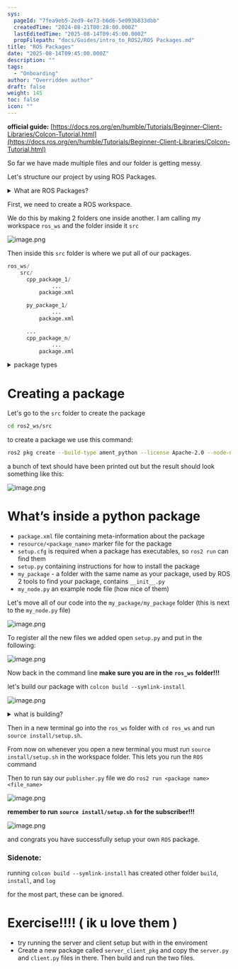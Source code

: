 ```yaml
---
sys:
  pageId: "7fea9eb5-2ed9-4e73-b6d6-5e093b833dbb"
  createdTime: "2024-08-21T00:28:00.000Z"
  lastEditedTime: "2025-08-14T09:45:00.000Z"
  propFilepath: "docs/Guides/intro_to_ROS2/ROS Packages.md"
title: "ROS Packages"
date: "2025-08-14T09:45:00.000Z"
description: ""
tags:
  - "Onboarding"
author: "Overridden author"
draft: false
weight: 145
toc: false
icon: ""
---
```


**official guide:** [https://docs.ros.org/en/humble/Tutorials/Beginner-Client-Libraries/Colcon-Tutorial.html](https://docs.ros.org/en/humble/Tutorials/Beginner-Client-Libraries/Colcon-Tutorial.html)

So far we have made multiple files and our folder is getting messy.

Let's structure our project by using ROS Packages.

<details>
      <summary>What are ROS Packages?</summary>
      ROS Packages are, as the name implies, packages of code that are highly sharable between ROS developers.
  </details>

First, we need to create a ROS workspace.

We do this by making 2 folders one inside another. I am calling my workspace `ros_ws` and the folder inside it `src`

![image.png](https://prod-files-secure.s3.us-west-2.amazonaws.com/d518164a-d88e-44d1-a4ee-3adb3bd8bce0/70706947-fd18-4537-a67b-e12946812d31/image.png?X-Amz-Algorithm=AWS4-HMAC-SHA256&X-Amz-Content-Sha256=UNSIGNED-PAYLOAD&X-Amz-Credential=ASIAZI2LB4662F5POKCZ%2F20250814%2Fus-west-2%2Fs3%2Faws4_request&X-Amz-Date=20250814T190848Z&X-Amz-Expires=3600&X-Amz-Security-Token=IQoJb3JpZ2luX2VjEAIaCXVzLXdlc3QtMiJHMEUCIGqPp4LmLvDKahFru%2FFojAy7ZxHOLXEJzzQNVAsqsc6xAiEAuAG9YTXsA57NmIrK7zHS8q1PdHA1U8KINtMfCoykTWEq%2FwMISxAAGgw2Mzc0MjMxODM4MDUiDFQ5RWrVR2YT%2Ff10aircA55FCB%2BUnuS%2FWJV%2BWmNlzFafMu7%2Fmt0IH19s9a8P6BQoRv4BQfaf9lLcnzVwUE7xSYIAuNjahsdTai8BGVLjGGzbEFDB7gZiLlqmWd2ZP6ugeWP21fT26HZiAOcWPvfkDRFaYepxcUmF9hrALlGs8zYxfZyuVuSApDqmiArzvseICQqpGYtflXYjiUmaJx6lFHWYbK7ausioTWbaSd7%2BM7PjDbZOkyiyQjn%2BA2xxW13RyQnatpBMSQMKCQ%2BQ17Ic99eZ3qNAgI4s06RMYE6z5mxAGc1D9hj%2B8fHtEj2tca3eIxDvtS0bBDNE%2BBBlYmMi60GsmoYzIJBMvisxurdxi11GB2OQZ8QH8SF7bnPgCUJN0sO5VjsyKNJPQEcWF%2FYZlGU0%2BANFMZK5LDR%2BiuBV6SxSat6DdBA1glxicMsXyAxneRSVIG7%2FKBR0N1%2Ft05xNhTto3wjWLUi2o5EV%2B0VS5VFYfiOQKQKAKaX3rG5P6kqBuZQOsTVCuq7Hc9esti3vBSrydVHydB5yiBfacRLaXet%2BPcEiA1zlqW721k5AvlxfL0AtVEIb5YMMQjOaFHz30DTMQ85P1svS19hLQusRwyYKLxWKKtIpLLHvGrQBRxBxjFj8FhLEZg4pvFM9MIrC%2BMQGOqUBRkAQXAT9bvnK5A39200PGnxncFU0HI5fztwMz4kRUVERYIBMTlB6XR5nsvh8%2BfQzxq6kz6IgujmFa5y7TyogF%2FqCUXDEbIZ8sCBI96eHt%2FoqSFnPU7vjtJP3jJ9ohKnqt4QBocijqc75YhIGdM3foaKUVP8VHA1phTA%2BdpqK5Gve9z5dnHFqcMWRmxKKcrY2E9KQ2T0tMkH9674fzzCY%2BnMVBB9Q&X-Amz-Signature=a193f742e38924b011db98dd504e76737a8503120bb451fe616f9a1594ecb463&X-Amz-SignedHeaders=host&x-amz-checksum-mode=ENABLED&x-id=GetObject)

Then inside this `src` folder is where we put all of our packages.

```python
ros_ws/
    src/
      cpp_package_1/
		      ...
          package.xml

      py_package_1/
		      ...
          package.xml

      ...
      cpp_package_n/
		      ...
          package.xml

```

<details>
      <summary>package types</summary>
      packages can be either `C++` or python.
  </details>

# Creating a package

Let's go to the `src` folder to create the package

```bash
cd ros2_ws/src
```

to create a package we use this command:

```bash
ros2 pkg create --build-type ament_python --license Apache-2.0 --node-name my_node my_package
```

a bunch of text should have been printed out but the result should look something like this:

![image.png](https://prod-files-secure.s3.us-west-2.amazonaws.com/d518164a-d88e-44d1-a4ee-3adb3bd8bce0/e6cf1e3f-8512-4a3e-b131-079f800bf3e8/image.png?X-Amz-Algorithm=AWS4-HMAC-SHA256&X-Amz-Content-Sha256=UNSIGNED-PAYLOAD&X-Amz-Credential=ASIAZI2LB4662F5POKCZ%2F20250814%2Fus-west-2%2Fs3%2Faws4_request&X-Amz-Date=20250814T190849Z&X-Amz-Expires=3600&X-Amz-Security-Token=IQoJb3JpZ2luX2VjEAIaCXVzLXdlc3QtMiJHMEUCIGqPp4LmLvDKahFru%2FFojAy7ZxHOLXEJzzQNVAsqsc6xAiEAuAG9YTXsA57NmIrK7zHS8q1PdHA1U8KINtMfCoykTWEq%2FwMISxAAGgw2Mzc0MjMxODM4MDUiDFQ5RWrVR2YT%2Ff10aircA55FCB%2BUnuS%2FWJV%2BWmNlzFafMu7%2Fmt0IH19s9a8P6BQoRv4BQfaf9lLcnzVwUE7xSYIAuNjahsdTai8BGVLjGGzbEFDB7gZiLlqmWd2ZP6ugeWP21fT26HZiAOcWPvfkDRFaYepxcUmF9hrALlGs8zYxfZyuVuSApDqmiArzvseICQqpGYtflXYjiUmaJx6lFHWYbK7ausioTWbaSd7%2BM7PjDbZOkyiyQjn%2BA2xxW13RyQnatpBMSQMKCQ%2BQ17Ic99eZ3qNAgI4s06RMYE6z5mxAGc1D9hj%2B8fHtEj2tca3eIxDvtS0bBDNE%2BBBlYmMi60GsmoYzIJBMvisxurdxi11GB2OQZ8QH8SF7bnPgCUJN0sO5VjsyKNJPQEcWF%2FYZlGU0%2BANFMZK5LDR%2BiuBV6SxSat6DdBA1glxicMsXyAxneRSVIG7%2FKBR0N1%2Ft05xNhTto3wjWLUi2o5EV%2B0VS5VFYfiOQKQKAKaX3rG5P6kqBuZQOsTVCuq7Hc9esti3vBSrydVHydB5yiBfacRLaXet%2BPcEiA1zlqW721k5AvlxfL0AtVEIb5YMMQjOaFHz30DTMQ85P1svS19hLQusRwyYKLxWKKtIpLLHvGrQBRxBxjFj8FhLEZg4pvFM9MIrC%2BMQGOqUBRkAQXAT9bvnK5A39200PGnxncFU0HI5fztwMz4kRUVERYIBMTlB6XR5nsvh8%2BfQzxq6kz6IgujmFa5y7TyogF%2FqCUXDEbIZ8sCBI96eHt%2FoqSFnPU7vjtJP3jJ9ohKnqt4QBocijqc75YhIGdM3foaKUVP8VHA1phTA%2BdpqK5Gve9z5dnHFqcMWRmxKKcrY2E9KQ2T0tMkH9674fzzCY%2BnMVBB9Q&X-Amz-Signature=2d01c0b287f163293c491bb0918902e0cd843f03d89b42c3694f34b4fe44f450&X-Amz-SignedHeaders=host&x-amz-checksum-mode=ENABLED&x-id=GetObject)

# What’s inside a python package

- `package.xml` file containing meta-information about the package
- `resource/<package_name>` marker file for the package
- `setup.cfg` is required when a package has executables, so `ros2 run` can find them
- `setup.py` containing instructions for how to install the package
- `my_package` - a folder with the same name as your package, used by ROS 2 tools to find your package, contains `__init__.py`
- `my_node.py` an example node file (how nice of them)

Let's move all of our code into the `my_package/my_package` folder (this is next to the `my_node.py` file)

![image.png](https://prod-files-secure.s3.us-west-2.amazonaws.com/d518164a-d88e-44d1-a4ee-3adb3bd8bce0/9ce58f11-0da9-4d3e-b86d-506a9685d378/image.png?X-Amz-Algorithm=AWS4-HMAC-SHA256&X-Amz-Content-Sha256=UNSIGNED-PAYLOAD&X-Amz-Credential=ASIAZI2LB4662F5POKCZ%2F20250814%2Fus-west-2%2Fs3%2Faws4_request&X-Amz-Date=20250814T190849Z&X-Amz-Expires=3600&X-Amz-Security-Token=IQoJb3JpZ2luX2VjEAIaCXVzLXdlc3QtMiJHMEUCIGqPp4LmLvDKahFru%2FFojAy7ZxHOLXEJzzQNVAsqsc6xAiEAuAG9YTXsA57NmIrK7zHS8q1PdHA1U8KINtMfCoykTWEq%2FwMISxAAGgw2Mzc0MjMxODM4MDUiDFQ5RWrVR2YT%2Ff10aircA55FCB%2BUnuS%2FWJV%2BWmNlzFafMu7%2Fmt0IH19s9a8P6BQoRv4BQfaf9lLcnzVwUE7xSYIAuNjahsdTai8BGVLjGGzbEFDB7gZiLlqmWd2ZP6ugeWP21fT26HZiAOcWPvfkDRFaYepxcUmF9hrALlGs8zYxfZyuVuSApDqmiArzvseICQqpGYtflXYjiUmaJx6lFHWYbK7ausioTWbaSd7%2BM7PjDbZOkyiyQjn%2BA2xxW13RyQnatpBMSQMKCQ%2BQ17Ic99eZ3qNAgI4s06RMYE6z5mxAGc1D9hj%2B8fHtEj2tca3eIxDvtS0bBDNE%2BBBlYmMi60GsmoYzIJBMvisxurdxi11GB2OQZ8QH8SF7bnPgCUJN0sO5VjsyKNJPQEcWF%2FYZlGU0%2BANFMZK5LDR%2BiuBV6SxSat6DdBA1glxicMsXyAxneRSVIG7%2FKBR0N1%2Ft05xNhTto3wjWLUi2o5EV%2B0VS5VFYfiOQKQKAKaX3rG5P6kqBuZQOsTVCuq7Hc9esti3vBSrydVHydB5yiBfacRLaXet%2BPcEiA1zlqW721k5AvlxfL0AtVEIb5YMMQjOaFHz30DTMQ85P1svS19hLQusRwyYKLxWKKtIpLLHvGrQBRxBxjFj8FhLEZg4pvFM9MIrC%2BMQGOqUBRkAQXAT9bvnK5A39200PGnxncFU0HI5fztwMz4kRUVERYIBMTlB6XR5nsvh8%2BfQzxq6kz6IgujmFa5y7TyogF%2FqCUXDEbIZ8sCBI96eHt%2FoqSFnPU7vjtJP3jJ9ohKnqt4QBocijqc75YhIGdM3foaKUVP8VHA1phTA%2BdpqK5Gve9z5dnHFqcMWRmxKKcrY2E9KQ2T0tMkH9674fzzCY%2BnMVBB9Q&X-Amz-Signature=f11a85b201600f5a08af86a22d113c9b5b80c1922aa22e6d2dcdcb3e7e11fe7d&X-Amz-SignedHeaders=host&x-amz-checksum-mode=ENABLED&x-id=GetObject)

To register all the new files we added open `setup.py` and put in the following:

![image.png](https://prod-files-secure.s3.us-west-2.amazonaws.com/d518164a-d88e-44d1-a4ee-3adb3bd8bce0/1cd7c262-4cae-4496-9d75-c178537d24a2/image.png?X-Amz-Algorithm=AWS4-HMAC-SHA256&X-Amz-Content-Sha256=UNSIGNED-PAYLOAD&X-Amz-Credential=ASIAZI2LB4662F5POKCZ%2F20250814%2Fus-west-2%2Fs3%2Faws4_request&X-Amz-Date=20250814T190849Z&X-Amz-Expires=3600&X-Amz-Security-Token=IQoJb3JpZ2luX2VjEAIaCXVzLXdlc3QtMiJHMEUCIGqPp4LmLvDKahFru%2FFojAy7ZxHOLXEJzzQNVAsqsc6xAiEAuAG9YTXsA57NmIrK7zHS8q1PdHA1U8KINtMfCoykTWEq%2FwMISxAAGgw2Mzc0MjMxODM4MDUiDFQ5RWrVR2YT%2Ff10aircA55FCB%2BUnuS%2FWJV%2BWmNlzFafMu7%2Fmt0IH19s9a8P6BQoRv4BQfaf9lLcnzVwUE7xSYIAuNjahsdTai8BGVLjGGzbEFDB7gZiLlqmWd2ZP6ugeWP21fT26HZiAOcWPvfkDRFaYepxcUmF9hrALlGs8zYxfZyuVuSApDqmiArzvseICQqpGYtflXYjiUmaJx6lFHWYbK7ausioTWbaSd7%2BM7PjDbZOkyiyQjn%2BA2xxW13RyQnatpBMSQMKCQ%2BQ17Ic99eZ3qNAgI4s06RMYE6z5mxAGc1D9hj%2B8fHtEj2tca3eIxDvtS0bBDNE%2BBBlYmMi60GsmoYzIJBMvisxurdxi11GB2OQZ8QH8SF7bnPgCUJN0sO5VjsyKNJPQEcWF%2FYZlGU0%2BANFMZK5LDR%2BiuBV6SxSat6DdBA1glxicMsXyAxneRSVIG7%2FKBR0N1%2Ft05xNhTto3wjWLUi2o5EV%2B0VS5VFYfiOQKQKAKaX3rG5P6kqBuZQOsTVCuq7Hc9esti3vBSrydVHydB5yiBfacRLaXet%2BPcEiA1zlqW721k5AvlxfL0AtVEIb5YMMQjOaFHz30DTMQ85P1svS19hLQusRwyYKLxWKKtIpLLHvGrQBRxBxjFj8FhLEZg4pvFM9MIrC%2BMQGOqUBRkAQXAT9bvnK5A39200PGnxncFU0HI5fztwMz4kRUVERYIBMTlB6XR5nsvh8%2BfQzxq6kz6IgujmFa5y7TyogF%2FqCUXDEbIZ8sCBI96eHt%2FoqSFnPU7vjtJP3jJ9ohKnqt4QBocijqc75YhIGdM3foaKUVP8VHA1phTA%2BdpqK5Gve9z5dnHFqcMWRmxKKcrY2E9KQ2T0tMkH9674fzzCY%2BnMVBB9Q&X-Amz-Signature=951dc53c1415cb88984995f44dafe7ebf7f7de13ea2cf7482899b1de4b3d2dab&X-Amz-SignedHeaders=host&x-amz-checksum-mode=ENABLED&x-id=GetObject)

Now back in the command line **make sure you are in the** **`ros_ws`** **folder!!!**

let's build our package with `colcon build --symlink-install`

![image.png](https://prod-files-secure.s3.us-west-2.amazonaws.com/d518164a-d88e-44d1-a4ee-3adb3bd8bce0/2f2a0d27-b173-48fd-b189-5f5c0ce65619/image.png?X-Amz-Algorithm=AWS4-HMAC-SHA256&X-Amz-Content-Sha256=UNSIGNED-PAYLOAD&X-Amz-Credential=ASIAZI2LB4662F5POKCZ%2F20250814%2Fus-west-2%2Fs3%2Faws4_request&X-Amz-Date=20250814T190849Z&X-Amz-Expires=3600&X-Amz-Security-Token=IQoJb3JpZ2luX2VjEAIaCXVzLXdlc3QtMiJHMEUCIGqPp4LmLvDKahFru%2FFojAy7ZxHOLXEJzzQNVAsqsc6xAiEAuAG9YTXsA57NmIrK7zHS8q1PdHA1U8KINtMfCoykTWEq%2FwMISxAAGgw2Mzc0MjMxODM4MDUiDFQ5RWrVR2YT%2Ff10aircA55FCB%2BUnuS%2FWJV%2BWmNlzFafMu7%2Fmt0IH19s9a8P6BQoRv4BQfaf9lLcnzVwUE7xSYIAuNjahsdTai8BGVLjGGzbEFDB7gZiLlqmWd2ZP6ugeWP21fT26HZiAOcWPvfkDRFaYepxcUmF9hrALlGs8zYxfZyuVuSApDqmiArzvseICQqpGYtflXYjiUmaJx6lFHWYbK7ausioTWbaSd7%2BM7PjDbZOkyiyQjn%2BA2xxW13RyQnatpBMSQMKCQ%2BQ17Ic99eZ3qNAgI4s06RMYE6z5mxAGc1D9hj%2B8fHtEj2tca3eIxDvtS0bBDNE%2BBBlYmMi60GsmoYzIJBMvisxurdxi11GB2OQZ8QH8SF7bnPgCUJN0sO5VjsyKNJPQEcWF%2FYZlGU0%2BANFMZK5LDR%2BiuBV6SxSat6DdBA1glxicMsXyAxneRSVIG7%2FKBR0N1%2Ft05xNhTto3wjWLUi2o5EV%2B0VS5VFYfiOQKQKAKaX3rG5P6kqBuZQOsTVCuq7Hc9esti3vBSrydVHydB5yiBfacRLaXet%2BPcEiA1zlqW721k5AvlxfL0AtVEIb5YMMQjOaFHz30DTMQ85P1svS19hLQusRwyYKLxWKKtIpLLHvGrQBRxBxjFj8FhLEZg4pvFM9MIrC%2BMQGOqUBRkAQXAT9bvnK5A39200PGnxncFU0HI5fztwMz4kRUVERYIBMTlB6XR5nsvh8%2BfQzxq6kz6IgujmFa5y7TyogF%2FqCUXDEbIZ8sCBI96eHt%2FoqSFnPU7vjtJP3jJ9ohKnqt4QBocijqc75YhIGdM3foaKUVP8VHA1phTA%2BdpqK5Gve9z5dnHFqcMWRmxKKcrY2E9KQ2T0tMkH9674fzzCY%2BnMVBB9Q&X-Amz-Signature=30e9ee33c6cd480750e9af3db1bdc026603b5b1fb9bd357461d0373f430ae4b4&X-Amz-SignedHeaders=host&x-amz-checksum-mode=ENABLED&x-id=GetObject)

<details>

<summary>what is building?</summary>

if you are a CS major at Rose-Hulman you will learn the answer to this in CSSE132

but TLDR; is it combines all the code files into one program that can be run easily 

</details>

Then in a new terminal go into the `ros_ws` folder with `cd ros_ws` and run `source install/setup.sh`. 

From now on whenever you open a new terminal you must run `source install/setup.sh` in the workspace folder. This lets you run the `ROS` command

Then to run say our `publisher.py` file we do `ros2 run <package name> <file_name>`

![image.png](https://prod-files-secure.s3.us-west-2.amazonaws.com/d518164a-d88e-44d1-a4ee-3adb3bd8bce0/4f4b1219-3a44-4632-aa0a-ce3471699f59/image.png?X-Amz-Algorithm=AWS4-HMAC-SHA256&X-Amz-Content-Sha256=UNSIGNED-PAYLOAD&X-Amz-Credential=ASIAZI2LB4662F5POKCZ%2F20250814%2Fus-west-2%2Fs3%2Faws4_request&X-Amz-Date=20250814T190849Z&X-Amz-Expires=3600&X-Amz-Security-Token=IQoJb3JpZ2luX2VjEAIaCXVzLXdlc3QtMiJHMEUCIGqPp4LmLvDKahFru%2FFojAy7ZxHOLXEJzzQNVAsqsc6xAiEAuAG9YTXsA57NmIrK7zHS8q1PdHA1U8KINtMfCoykTWEq%2FwMISxAAGgw2Mzc0MjMxODM4MDUiDFQ5RWrVR2YT%2Ff10aircA55FCB%2BUnuS%2FWJV%2BWmNlzFafMu7%2Fmt0IH19s9a8P6BQoRv4BQfaf9lLcnzVwUE7xSYIAuNjahsdTai8BGVLjGGzbEFDB7gZiLlqmWd2ZP6ugeWP21fT26HZiAOcWPvfkDRFaYepxcUmF9hrALlGs8zYxfZyuVuSApDqmiArzvseICQqpGYtflXYjiUmaJx6lFHWYbK7ausioTWbaSd7%2BM7PjDbZOkyiyQjn%2BA2xxW13RyQnatpBMSQMKCQ%2BQ17Ic99eZ3qNAgI4s06RMYE6z5mxAGc1D9hj%2B8fHtEj2tca3eIxDvtS0bBDNE%2BBBlYmMi60GsmoYzIJBMvisxurdxi11GB2OQZ8QH8SF7bnPgCUJN0sO5VjsyKNJPQEcWF%2FYZlGU0%2BANFMZK5LDR%2BiuBV6SxSat6DdBA1glxicMsXyAxneRSVIG7%2FKBR0N1%2Ft05xNhTto3wjWLUi2o5EV%2B0VS5VFYfiOQKQKAKaX3rG5P6kqBuZQOsTVCuq7Hc9esti3vBSrydVHydB5yiBfacRLaXet%2BPcEiA1zlqW721k5AvlxfL0AtVEIb5YMMQjOaFHz30DTMQ85P1svS19hLQusRwyYKLxWKKtIpLLHvGrQBRxBxjFj8FhLEZg4pvFM9MIrC%2BMQGOqUBRkAQXAT9bvnK5A39200PGnxncFU0HI5fztwMz4kRUVERYIBMTlB6XR5nsvh8%2BfQzxq6kz6IgujmFa5y7TyogF%2FqCUXDEbIZ8sCBI96eHt%2FoqSFnPU7vjtJP3jJ9ohKnqt4QBocijqc75YhIGdM3foaKUVP8VHA1phTA%2BdpqK5Gve9z5dnHFqcMWRmxKKcrY2E9KQ2T0tMkH9674fzzCY%2BnMVBB9Q&X-Amz-Signature=c49e86b1bb67f970a76afa121df03c0ea92744e78b054ba617c952bdb0ca4ef3&X-Amz-SignedHeaders=host&x-amz-checksum-mode=ENABLED&x-id=GetObject)

**remember to run** **`source install/setup.sh`** **for the subscriber!!!**

![image.png](https://prod-files-secure.s3.us-west-2.amazonaws.com/d518164a-d88e-44d1-a4ee-3adb3bd8bce0/02121119-dad4-49ec-8356-c956108b4243/image.png?X-Amz-Algorithm=AWS4-HMAC-SHA256&X-Amz-Content-Sha256=UNSIGNED-PAYLOAD&X-Amz-Credential=ASIAZI2LB4662F5POKCZ%2F20250814%2Fus-west-2%2Fs3%2Faws4_request&X-Amz-Date=20250814T190849Z&X-Amz-Expires=3600&X-Amz-Security-Token=IQoJb3JpZ2luX2VjEAIaCXVzLXdlc3QtMiJHMEUCIGqPp4LmLvDKahFru%2FFojAy7ZxHOLXEJzzQNVAsqsc6xAiEAuAG9YTXsA57NmIrK7zHS8q1PdHA1U8KINtMfCoykTWEq%2FwMISxAAGgw2Mzc0MjMxODM4MDUiDFQ5RWrVR2YT%2Ff10aircA55FCB%2BUnuS%2FWJV%2BWmNlzFafMu7%2Fmt0IH19s9a8P6BQoRv4BQfaf9lLcnzVwUE7xSYIAuNjahsdTai8BGVLjGGzbEFDB7gZiLlqmWd2ZP6ugeWP21fT26HZiAOcWPvfkDRFaYepxcUmF9hrALlGs8zYxfZyuVuSApDqmiArzvseICQqpGYtflXYjiUmaJx6lFHWYbK7ausioTWbaSd7%2BM7PjDbZOkyiyQjn%2BA2xxW13RyQnatpBMSQMKCQ%2BQ17Ic99eZ3qNAgI4s06RMYE6z5mxAGc1D9hj%2B8fHtEj2tca3eIxDvtS0bBDNE%2BBBlYmMi60GsmoYzIJBMvisxurdxi11GB2OQZ8QH8SF7bnPgCUJN0sO5VjsyKNJPQEcWF%2FYZlGU0%2BANFMZK5LDR%2BiuBV6SxSat6DdBA1glxicMsXyAxneRSVIG7%2FKBR0N1%2Ft05xNhTto3wjWLUi2o5EV%2B0VS5VFYfiOQKQKAKaX3rG5P6kqBuZQOsTVCuq7Hc9esti3vBSrydVHydB5yiBfacRLaXet%2BPcEiA1zlqW721k5AvlxfL0AtVEIb5YMMQjOaFHz30DTMQ85P1svS19hLQusRwyYKLxWKKtIpLLHvGrQBRxBxjFj8FhLEZg4pvFM9MIrC%2BMQGOqUBRkAQXAT9bvnK5A39200PGnxncFU0HI5fztwMz4kRUVERYIBMTlB6XR5nsvh8%2BfQzxq6kz6IgujmFa5y7TyogF%2FqCUXDEbIZ8sCBI96eHt%2FoqSFnPU7vjtJP3jJ9ohKnqt4QBocijqc75YhIGdM3foaKUVP8VHA1phTA%2BdpqK5Gve9z5dnHFqcMWRmxKKcrY2E9KQ2T0tMkH9674fzzCY%2BnMVBB9Q&X-Amz-Signature=f4434bcbcbe6df2e874c125c7495497cbda1d71f8d0b469d87fa187518aa6ad0&X-Amz-SignedHeaders=host&x-amz-checksum-mode=ENABLED&x-id=GetObject)

and congrats you have successfully setup your own `ROS` package.

### Sidenote:

running `colcon build --symlink-install` has created other folder `build`, `install`, and `log`

for the most part, these can be ignored.

# Exercise!!!! ( ik u love them )

- try running the server and client setup but with in the enviroment
- Create a new package called `server_client_pkg` and copy the `server.py` and `client.py` files in there. Then build and run the two files.
